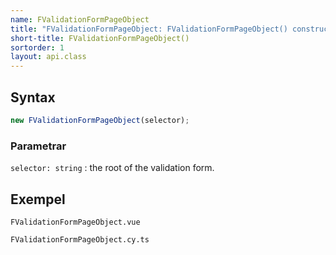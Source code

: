 ```yaml
---
name: FValidationFormPageObject
title: "FValidationFormPageObject: FValidationFormPageObject() constructor"
short-title: FValidationFormPageObject()
sortorder: 1
layout: api.class
---
```


## Syntax

```ts nocompile nolint
new FValidationFormPageObject(selector);
```

### Parametrar

`selector: string`
: the root of the validation form.

## Exempel

```import static
FValidationFormPageObject.vue
```

```import
FValidationFormPageObject.cy.ts
```
